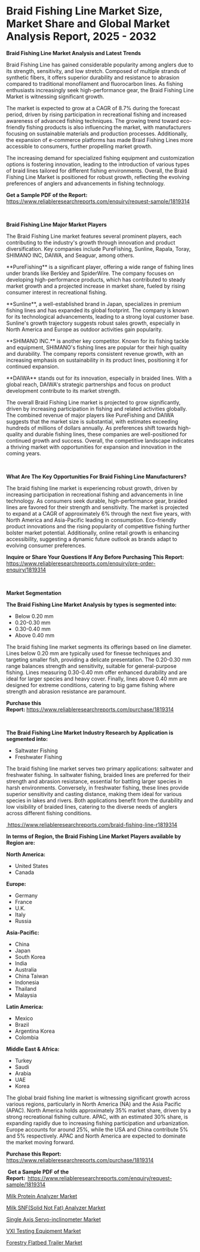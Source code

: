 <p><h1>Braid Fishing Line Market Size, Market Share and Global Market Analysis Report, 2025 - 2032</h1></p><p><strong>Braid Fishing Line Market Analysis and Latest Trends</strong></p>
<p><p>Braid Fishing Line has gained considerable popularity among anglers due to its strength, sensitivity, and low stretch. Composed of multiple strands of synthetic fibers, it offers superior durability and resistance to abrasion compared to traditional monofilament and fluorocarbon lines. As fishing enthusiasts increasingly seek high-performance gear, the Braid Fishing Line Market is witnessing significant growth. </p><p>The market is expected to grow at a CAGR of 8.7% during the forecast period, driven by rising participation in recreational fishing and increased awareness of advanced fishing techniques. The growing trend toward eco-friendly fishing products is also influencing the market, with manufacturers focusing on sustainable materials and production processes. Additionally, the expansion of e-commerce platforms has made Braid Fishing Lines more accessible to consumers, further propelling market growth.</p><p>The increasing demand for specialized fishing equipment and customization options is fostering innovation, leading to the introduction of various types of braid lines tailored for different fishing environments. Overall, the Braid Fishing Line Market is positioned for robust growth, reflecting the evolving preferences of anglers and advancements in fishing technology.</p></p>
<p><strong>Get a Sample PDF of the Report:&nbsp;</strong> <a href="https://www.reliableresearchreports.com/enquiry/request-sample/1819314?utm_campaign=28&utm_medium=2&utm_source=Github&utm_content=ia&utm_term=28022025&utm_id=braid-fishing-line">https://www.reliableresearchreports.com/enquiry/request-sample/1819314</a></p>
<p>&nbsp;</p>
<p><strong>Braid Fishing Line Major Market Players</strong></p>
<p><p>The Braid Fishing Line market features several prominent players, each contributing to the industry's growth through innovation and product diversification. Key companies include PureFishing, Sunline, Rapala, Toray, SHIMANO INC, DAIWA, and Seaguar, among others.</p><p>**PureFishing** is a significant player, offering a wide range of fishing lines under brands like Berkley and SpiderWire. The company focuses on developing high-performance products, which has contributed to steady market growth and a projected increase in market share, fueled by rising consumer interest in recreational fishing.</p><p>**Sunline**, a well-established brand in Japan, specializes in premium fishing lines and has expanded its global footprint. The company is known for its technological advancements, leading to a strong loyal customer base. Sunline's growth trajectory suggests robust sales growth, especially in North America and Europe as outdoor activities gain popularity.</p><p>**SHIMANO INC.** is another key competitor. Known for its fishing tackle and equipment, SHIMANO's fishing lines are popular for their high quality and durability. The company reports consistent revenue growth, with an increasing emphasis on sustainability in its product lines, positioning it for continued expansion.</p><p>**DAIWA** stands out for its innovation, especially in braided lines. With a global reach, DAIWA's strategic partnerships and focus on product development contribute to its market strength.</p><p>The overall Braid Fishing Line market is projected to grow significantly, driven by increasing participation in fishing and related activities globally. The combined revenue of major players like PureFishing and DAIWA suggests that the market size is substantial, with estimates exceeding hundreds of millions of dollars annually. As preferences shift towards high-quality and durable fishing lines, these companies are well-positioned for continued growth and success. Overall, the competitive landscape indicates a thriving market with opportunities for expansion and innovation in the coming years.</p></p>
<p>&nbsp;</p>
<p><strong>What Are The Key Opportunities For Braid Fishing Line Manufacturers?</strong></p>
<p><p>The braid fishing line market is experiencing robust growth, driven by increasing participation in recreational fishing and advancements in line technology. As consumers seek durable, high-performance gear, braided lines are favored for their strength and sensitivity. The market is projected to expand at a CAGR of approximately 6% through the next five years, with North America and Asia-Pacific leading in consumption. Eco-friendly product innovations and the rising popularity of competitive fishing further bolster market potential. Additionally, online retail growth is enhancing accessibility, suggesting a dynamic future outlook as brands adapt to evolving consumer preferences.</p></p>
<p><strong>Inquire or Share Your Questions If Any Before Purchasing This Report:</strong> <a href="https://www.reliableresearchreports.com/enquiry/pre-order-enquiry/1819314?utm_campaign=28&utm_medium=2&utm_source=Github&utm_content=ia&utm_term=28022025&utm_id=braid-fishing-line">https://www.reliableresearchreports.com/enquiry/pre-order-enquiry/1819314</a></p>
<p>&nbsp;</p>
<p><strong>Market Segmentation</strong></p>
<p><strong>The Braid Fishing Line Market Analysis by types is segmented into:</strong></p>
<p><ul><li>Below 0.20 mm</li><li>0.20-0.30 mm</li><li>0.30-0.40 mm</li><li>Above 0.40 mm</li></ul></p>
<p><p>The braid fishing line market segments its offerings based on line diameter. Lines below 0.20 mm are typically used for finesse techniques and targeting smaller fish, providing a delicate presentation. The 0.20-0.30 mm range balances strength and sensitivity, suitable for general-purpose fishing. Lines measuring 0.30-0.40 mm offer enhanced durability and are ideal for larger species and heavy cover. Finally, lines above 0.40 mm are designed for extreme conditions, catering to big game fishing where strength and abrasion resistance are paramount.</p></p>
<p><strong>Purchase this Report:&nbsp;</strong><a href="https://www.reliableresearchreports.com/purchase/1819314?utm_campaign=28&utm_medium=2&utm_source=Github&utm_content=ia&utm_term=28022025&utm_id=braid-fishing-line">https://www.reliableresearchreports.com/purchase/1819314</a></p>
<p>&nbsp;</p>
<p><strong>The Braid Fishing Line Market Industry Research by Application is segmented into:</strong></p>
<p><ul><li>Saltwater Fishing</li><li>Freshwater Fishing</li></ul></p>
<p><p>The braid fishing line market serves two primary applications: saltwater and freshwater fishing. In saltwater fishing, braided lines are preferred for their strength and abrasion resistance, essential for battling larger species in harsh environments. Conversely, in freshwater fishing, these lines provide superior sensitivity and casting distance, making them ideal for various species in lakes and rivers. Both applications benefit from the durability and low visibility of braided lines, catering to the diverse needs of anglers across different fishing conditions.</p></p>
<p><a href="https://www.reliableresearchreports.com/braid-fishing-line-r1819314?utm_campaign=28&utm_medium=2&utm_source=Github&utm_content=ia&utm_term=28022025&utm_id=braid-fishing-line">&nbsp;https://www.reliableresearchreports.com/braid-fishing-line-r1819314</a></p>
<p><strong>In terms of Region, the Braid Fishing Line Market Players available by Region are:</strong></p>
<p>
    <p> <strong> North America: </strong>
        <ul>
            <li>United States</li>
            <li>Canada</li>
        </ul>
        </p> 
    <p> <strong> Europe: </strong>
        <ul>
            <li>Germany</li>
            <li>France</li>
            <li>U.K.</li>
            <li>Italy</li>
            <li>Russia</li>
        </ul>
        </p> 
    <p> <strong> Asia-Pacific: </strong>
        <ul>
            <li>China</li>
            <li>Japan</li>
            <li>South Korea</li>
            <li>India</li>
            <li>Australia</li>
            <li>China Taiwan</li>
            <li>Indonesia</li>
            <li>Thailand</li>
            <li>Malaysia</li>
        </ul>
        </p> 
    <p> <strong> Latin America: </strong>
        <ul>
            <li>Mexico</li>
            <li>Brazil</li>
            <li>Argentina Korea</li>
            <li>Colombia</li>
        </ul>
        </p> 
    <p> <strong> Middle East & Africa: </strong>
        <ul>
            <li>Turkey</li>
            <li>Saudi</li>
            <li>Arabia</li>
            <li>UAE</li>
            <li>Korea</li>
        </ul>
    </p>
    </p>
<p><p>The global braid fishing line market is witnessing significant growth across various regions, particularly in North America (NA) and the Asia Pacific (APAC). North America holds approximately 35% market share, driven by a strong recreational fishing culture. APAC, with an estimated 30% share, is expanding rapidly due to increasing fishing participation and urbanization. Europe accounts for around 25%, while the USA and China contribute 5% and 5% respectively. APAC and North America are expected to dominate the market moving forward.</p></p>
<p><strong>Purchase this Report: </strong><a href="https://www.reliableresearchreports.com/purchase/1819314?utm_campaign=28&utm_medium=2&utm_source=Github&utm_content=ia&utm_term=28022025&utm_id=braid-fishing-line">https://www.reliableresearchreports.com/purchase/1819314</a></p>
<p>&nbsp;<strong>Get a Sample PDF of the Report:&nbsp;&nbsp;</strong><a href="https://www.reliableresearchreports.com/enquiry/request-sample/1819314?utm_campaign=28&utm_medium=2&utm_source=Github&utm_content=ia&utm_term=28022025&utm_id=braid-fishing-line">https://www.reliableresearchreports.com/enquiry/request-sample/1819314</a></p>
<p><strong></strong></p>
<p><p><a href="https://github.com/castoriffic/Market-Research-Report-List-5/blob/main/milk-protein-analyzer-market.md?utm_campaign=28&utm_medium=2&utm_source=Github&utm_content=ia&utm_term=28022025&utm_id=braid-fishing-line">Milk Protein Analyzer Market</a></p><p><a href="https://github.com/yoshih12/Market-Research-Report-List-4/blob/main/milk-snfsolid-not-fat-analyzer-market.md?utm_campaign=28&utm_medium=2&utm_source=Github&utm_content=ia&utm_term=28022025&utm_id=braid-fishing-line">Milk SNF(Solid Not Fat) Analyzer Market</a></p><p><a href="https://github.com/ryanbell8967/Market-Research-Report-List-1/blob/main/single-axis-servo-inclinometer-market.md?utm_campaign=28&utm_medium=2&utm_source=Github&utm_content=ia&utm_term=28022025&utm_id=braid-fishing-line">Single Axis Servo-inclinometer Market</a></p><p><a href="https://github.com/willjis/Market-Research-Report-List-1/blob/main/vxi-testing-equipment-market.md?utm_campaign=28&utm_medium=2&utm_source=Github&utm_content=ia&utm_term=28022025&utm_id=braid-fishing-line">VXI Testing Equipment Market</a></p><p><a href="https://github.com/mookiesville/Market-Research-Report-List-1/blob/main/forestry-flatbed-trailer-market.md?utm_campaign=28&utm_medium=2&utm_source=Github&utm_content=ia&utm_term=28022025&utm_id=braid-fishing-line">Forestry Flatbed Trailer Market</a></p></p>